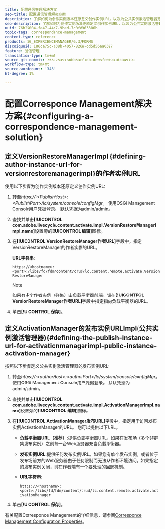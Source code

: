 ```yaml
---
title: 配置通信管理解决方案
seo-title: 配置通信管理解决方案
description: 了解如何为创作实例版本还原定义创作实例URL，以及为公共实例激活管理器定义发布实例URL。
seo-description: 了解如何为创作实例版本还原定义创作实例URL，以及为公共实例激活管理器定义发布实例URL。
uuid: 76b25004-fe47-44d7-9bed-7c0fd963306b
topic-tags: correspondence-management
content-type: reference
products: SG_EXPERIENCEMANAGER/6.3/FORMS
discoiquuid: 186ca75c-638b-4057-826e-cd5d56aa0397
feature: 通信管理
translation-type: tm+mt
source-git-commit: 75312539136bb53cf1db1de03fc0f9a1dca49791
workflow-type: tm+mt
source-wordcount: '343'
ht-degree: 1%

---
```



# 配置Corresponce Management解决方案{#configuring-a-correspondence-management-solution}

## 定义VersionRestoreManagerImpl {#defining-author-instance-url-for-versionrestoremanagerimpl}的作者实例URL

使用以下步骤为创作实例版本还原定义创作实例URL:

1. 转至&#x200B;*https://:&lt;PublishHost>:&lt;PublishPort>/lc/system/console/configMgr*。 使用OSGi Management Console用户凭据登录。 默认凭据为admin/admin。
1. 查找并单击&#x200B;**[!UICONTROL com.adobe.livecycle.content.activate.impl.VersionRestoreManagerImpl.name]**&#x200B;设置旁的&#x200B;**[!UICONTROL 编辑]**&#x200B;图标。
1. 在&#x200B;**[!UICONTROL VersionRestoreManager作者URL]**&#x200B;字段中，指定VersionRestoreManager的作者实例的URL。

   **URL字符串**:

   `https://<hostname>:<port>:/libs/fd/fdm/content/crud/lc.content.remote.activate.VersionRestoreManager`

   >[!NOTE]
   >
   >如果有多个作者实例（群集）由负载平衡器前端，请在&#x200B;**[!UICONTROL VersionRestoreManager作者URL]**&#x200B;字段中指定指向负载平衡器的URL。

1. 单击&#x200B;**[!UICONTROL 保存]**。

## 定义ActivationManager的发布实例URLImpl(公共实例激活管理器){#defining-the-publish-instance-url-for-activationmanagerimpl-public-instance-activation-manager}

按照以下步骤定义公共实例激活管理器的发布实例URL:

1. 转至&#x200B;*https://:&lt;authorHost>:&lt;authorPort>/lc/system/console/configMgr*。 使用OSGi Management Console用户凭据登录。 默认凭据为admin/admin。
1. 查找并单击&#x200B;**[!UICONTROL com.adobe.livecycle.content.activate.impl.ActivationManagerImpl.name]**&#x200B;设置旁的&#x200B;**[!UICONTROL 编辑]**&#x200B;图标。
1. 在&#x200B;**[!UICONTROL ActivationManager发布URL]**&#x200B;字段中，指定用于访问发布实例ActivationManager的URL。 您可以提供以下URL。

   * **负载平衡器URL（推荐）**:提供负载平衡器URL，如果在发布场（多个非群集发布实例）之前有一台Web服务器充当负载平衡器。
   * **发布实例URL**:提供任何发布实例URL。如果您有单个发布实例，或者位于发布场前方的Web服务器由于任何限制而无法从作者环境访问。如果指定的发布实例关闭，则在作者端有一个要处理的回退机制。
   * **URL字符串**:

      `https://<hostname>:<port>:/libs/fd/fdm/content/crud/lc.content.remote.activate.activationManager`

1. 单击&#x200B;**[!UICONTROL 保存]**。

有关配置Corresponce Management的详细信息，请参阅[Corresponce Management Configuration Properties](https://helpx.adobe.com/aem-forms/6-2/cm-configuration-properties.html)。
